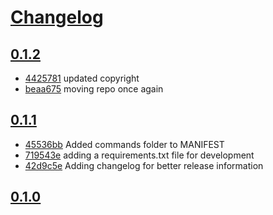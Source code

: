 # [Changelog](https://github.com/openops/stackstrap/releases)

## [0.1.2](https://github.com/openops/stackstrap/compare/0.1.1...0.1.2)

* [4425781](https://github.com/openops/stackstrap/commit/4425781) updated copyright
* [beaa675](https://github.com/openops/stackstrap/commit/beaa675) moving repo once again

## [0.1.1](https://github.com/openops/stackstrap/compare/0.1.0...0.1.1)

* [45536bb](https://github.com/openops/stackstrap/commit/45536bb) Added commands folder to MANIFEST
* [719543e](https://github.com/openops/stackstrap/commit/719543e) adding a requirements.txt file for development
* [42d9c5e](https://github.com/openops/stackstrap/commit/42d9c5e) Adding changelog for better release information

## [0.1.0](https://github.com/openops/stackstrap/compare/0.1.0...0.1.0)


